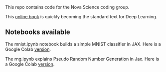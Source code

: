 This repo contains code for the Nova Science coding group.

This [online book](https://d2l.ai/) is quickly becoming the standard text for Deep Learning.

## Notebooks available

The mnist.ipynb notebook builds a simple MNIST classifier in JAX. Here is a Google Colab [version](https://drive.google.com/file/d/1k1MPeOXrm8UIgf5tRydGajUhrA9kQ9KP/view?usp=sharing).

The rng.ipynb explains Pseudo Random Number Generation in Jax. Here is a Google Colab [version](https://drive.google.com/file/d/1gXnED5oyTWUazb_z4oJroB54vngdZ6mn/view?usp=sharing).



